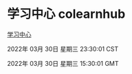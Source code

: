 # 学习中心 colearnhub
[学习中心](http://59.174.25.134:56308/colearnhub/)

2022年 03月 30日 星期三 23:30:01 CST

2022年 03月 30日 星期三 15:30:01 GMT

